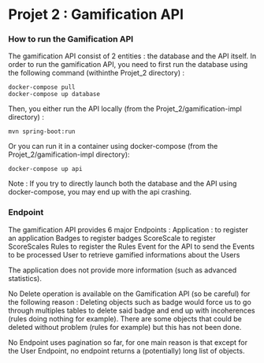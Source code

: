 # Projet 2 : Gamification API

### How to run the Gamification API

The gamification API consist of 2 entities : the database and the API itself. In order to run the gamification API, you need to first run the database using the following command (withinthe Projet_2 directory) : 
```
docker-compose pull
docker-compose up database
```
Then, you either run the API locally (from the Projet_2/gamification-impl directory) :
```
mvn spring-boot:run
```
Or you can run it in a container using docker-compose (from the Projet_2/gamification-impl directory): 
```
docker-compose up api
```
Note : If you try to directly launch both the database and the API using docker-compose, you may end up with the api crashing.

### Endpoint

The gamification API provides 6 major Endpoints : 
Application : to register an application
Badges to register badges
ScoreScale to register ScoreScales
Rules to register the Rules
Event for the API to send the Events to be processed
User to retrieve gamified informations about the Users

The application does not provide more information (such as advanced statistics).

No Delete operation is available on the Gamification API (so be careful) for the following reason : 
Deleting objects such as badge would force us to go through multiples tables to delete said badge and end up with incoherences (rules doing nothing for example).
There are some objects that could be deleted without problem (rules for example) but this has not been done.

No Endpoint uses pagination so far, for one main reason is that except for the User Endpoint, no endpoint returns a (potentially) long list of objects.


